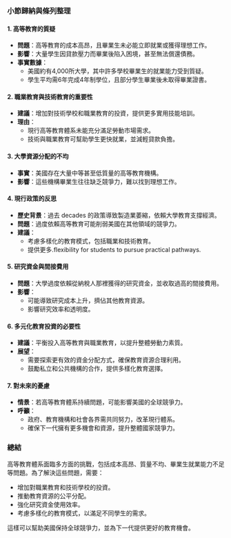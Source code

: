 ### 小節歸納與條列整理

#### 1. 高等教育的質疑
- **問題**：高等教育的成本高昂，且畢業生未必能立即就業或獲得理想工作。
- **影響**：大量學生因貸款壓力而畢業後陷入困境，甚至無法償還債務。
- **事實數據**：
  - 美國約有4,000所大學，其中許多學校畢業生的就業能力受到質疑。
  - 學生平均需6年完成4年制學位，且部分學生畢業後未取得畢業證書。

#### 2. 職業教育與技術教育的重要性
- **建議**：增加對技術學校和職業教育的投資，提供更多實用技能培訓。
- **理由**：
  - 現行高等教育體系未能充分滿足勞動市場需求。
  - 技術與職業教育可幫助學生更快就業，並減輕貸款負擔。

#### 3. 大學資源分配的不均
- **事實**：美國存在大量中等甚至低質量的高等教育機構。
- **影響**：這些機構畢業生往往缺乏競爭力，難以找到理想工作。

#### 4. 現行政策的反思
- **歷史背景**：過去 decades 的政策導致製造業萎縮，依賴大學教育支撐經濟。
- **問題**：過度依賴高等教育可能削弱美國在其他領域的競爭力。
- **建議**：
  - 考慮多樣化的教育模式，包括職業和技術教育。
  - 提供更多.flexibility for students to pursue practical pathways.

#### 5. 研究資金與間接費用
- **問題**：大學過度依賴從納稅人那裡獲得的研究資金，並收取過高的間接費用。
- **影響**：
  - 可能導致研究成本上升，擠佔其他教育資源。
  - 影響研究效率和透明度。

#### 6. 多元化教育投資的必要性
- **建議**：平衡投入高等教育與職業教育，以提升整體勞動力素質。
- **展望**：
  - 需要探索更有效的資金分配方式，確保教育資源合理利用。
  - 鼓勵私立和公共機構的合作，提供多樣化教育選擇。

#### 7. 對未來的憂慮
- **情景**：若高等教育體系持續問題，可能影響美國的全球競爭力。
- **呼籲**：
  - 政府、教育機構和社會各界需共同努力，改革現行體系。
  - 確保下一代擁有更多機會和資源，提升整體國家競爭力。

### 總結
高等教育體系面臨多方面的挑戰，包括成本高昂、質量不均、畢業生就業能力不足等問題。為了解決這些問題，需要：
- 增加對職業教育和技術學校的投資。
- 推動教育資源的公平分配。
- 強化研究資金使用效率。
- 考慮多樣化的教育模式，以滿足不同學生的需求。

這樣可以幫助美國保持全球競爭力，並為下一代提供更好的教育機會。